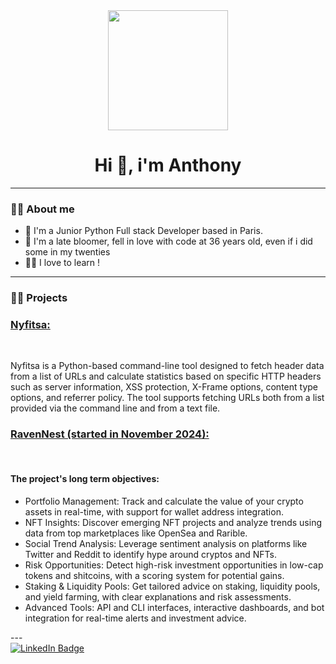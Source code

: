 <div id="header" align="center" >
  <img style="width:12rem;" src="https://media.giphy.com/media/v1.Y2lkPTc5MGI3NjExbmR5dTVhaTVtdnlyMHIyNW1haml4NzNod2FydDd3cXhjeHNwYmI5biZlcD12MV9pbnRlcm5hbF9naWZfYnlfaWQmY3Q9Zw/IoP0PvbbSWGAM/giphy.gif"></img>
  
  <h1>Hi 👋, i'm Anthony</h1>
</div>

---

### :man_technologist: About me
- :floppy_disk: I'm a Junior Python Full stack Developer based in Paris.
- :blossom: I'm a late bloomer, fell in love with code at 36 years old, even if i did some in my twenties
- :student: I love to learn !

---

### :man_technologist: Projects
<h3><a href="https://github.com/konis1/nyfitsa">Nyfitsa: </a> </h3><br>
<p>
Nyfitsa is a Python-based command-line tool designed to fetch header data from a list of URLs and calculate statistics based on specific HTTP headers such as server information, XSS protection, X-Frame options, content type options, and referrer policy. The tool supports fetching URLs both from a list provided via the command line and from a text file.
</p>
<h3><a href="https://github.com/konis1/RavenNest">RavenNest (started in November 2024):</a></h3><br>
<h4>The project's long term objectives:</h4>
<ul>
  <li>Portfolio Management: Track and calculate the value of your crypto assets in real-time, with support for wallet address integration.</li>
  <li>NFT Insights: Discover emerging NFT projects and analyze trends using data from top marketplaces like OpenSea and Rarible.</li>
<li>Social Trend Analysis: Leverage sentiment analysis on platforms like Twitter and Reddit to identify hype around cryptos and NFTs.</li>
<li>Risk Opportunities: Detect high-risk investment opportunities in low-cap tokens and shitcoins, with a scoring system for potential gains.</li>
<li>Staking & Liquidity Pools: Get tailored advice on staking, liquidity pools, and yield farming, with clear explanations and risk assessments.</li>
  <li>Advanced Tools: API and CLI interfaces, interactive dashboards, and bot integration for real-time alerts and investment advice.</li>
</ul>
---
<div id="badges">
  <a href="https://www.linkedin.com/in/anthony-christodoulou/">
    <img src="https://img.shields.io/badge/LinkedIn-blue?style=for-the-badge&logo=linkedin&logoColor=white" alt="LinkedIn Badge"/>
  </a>
</div>
